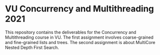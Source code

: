 # VU Concurrency and Multithreading 2021
This repository contains the deliverables for the Concurrency and Multithreading course in VU.
The first assignment involves coarse-grained and fine-grained lists and trees.
The second assignment is about MultiCore Nested Depth First Search.

